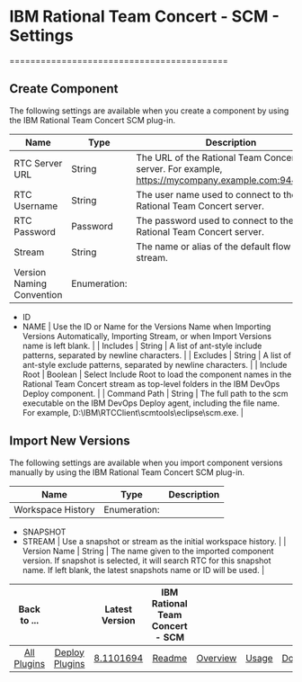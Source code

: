 
# IBM Rational Team Concert - SCM - Settings
==========================================


## Create Component

The following settings are available when you create a component by using the IBM Rational Team Concert SCM plug-in.



| Name | Type | Description |
| --- | --- | --- |
| RTC Server URL | String | The URL of the Rational Team Concert server. For example, https://mycompany.example.com:9443/jazz. |
| RTC Username | String | The user name used to connect to the Rational Team Concert server. |
| RTC Password | Password | The password used to connect to the Rational Team Concert server. |
| Stream | String | The name or alias of the default flow target stream. |
| Version Naming Convention | Enumeration:
* ID
* NAME
| Use the ID or Name for the Versions Name when Importing Versions Automatically, Importing Stream, or when Import Versions name is left blank. |
| Includes | String | A list of ant-style include patterns, separated by newline characters. |
| Excludes | String | A list of ant-style exclude patterns, separated by newline characters. |
| Include Root | Boolean | Select Include Root to load the component names in the Rational Team Concert stream as top-level folders in the IBM DevOps Deploy component. |
| Command Path | String | The full path to the scm executable on the IBM DevOps Deploy agent, including the file name. For example, D:\IBM\RTCClient\scmtools\eclipse\scm.exe. |



## Import New Versions

The following settings are available when you import component versions manually by using the IBM Rational Team Concert SCM plug-in.


| Name | Type | Description |
| --- | --- | --- |
| Workspace History | Enumeration:
* SNAPSHOT
* STREAM
| Use a snapshot or stream as the initial workspace history. |
| Version Name | String | The name given to the imported component version. If snapshot is selected, it will search RTC for this snapshot name. If left blank, the latest snapshots name or ID will be used. |


|Back to ...||Latest Version|IBM Rational Team Concert - SCM ||||
| :---: | :---: | :---: | :---: | :---: | :---: | :---: |
|[All Plugins](../../index.md)|[Deploy Plugins](../README.md)|[8.1101694](https://raw.githubusercontent.com/UrbanCode/IBM-UCD-PLUGINS/main/files/air-plugin-RTC-scm/air-plugin-RTC-scm-8.1101694.zip)|[Readme](README.md)|[Overview](overview.md)|[Usage](usage.md)|[Downloads](downloads.md)|
